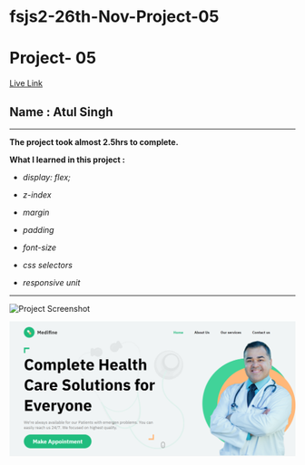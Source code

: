 # fsjs2-26th-Nov-Project-05
# Project- 05

[Live Link](https://fsjs2-26th-nov-project-04.netlify.app)

## Name : Atul Singh

---

**The project took almost 2.5hrs to complete.**

**What I learned in this project :**


- _display: flex;_

- _z-index_

- _margin_

- _padding_

- _font-size_

- _css selectors_


- _responsive unit_

---

![Project Screenshot](https://img.shields.io/badge/LiveClass--26thNov-Project--05-darkgreen)

![LCO](./output.png)
